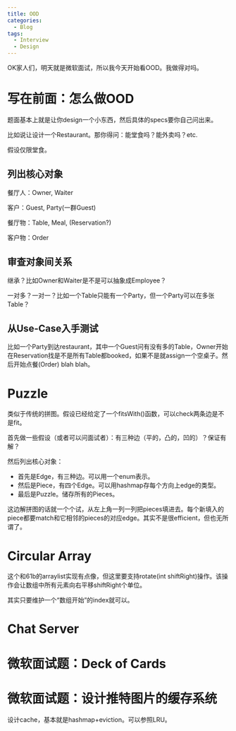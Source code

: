 ```yaml
---
title: OOD
categories:
  - Blog
tags:
  - Interview
  - Design
---
```


OK家人们，明天就是微软面试，所以我今天开始看OOD。我做得对吗。

# 写在前面：怎么做OOD

题面基本上就是让你design一个小东西，然后具体的specs要你自己问出来。

比如说让设计一个Restaurant。那你得问：能堂食吗？能外卖吗？etc.

假设仅限堂食。

## 列出核心对象

餐厅人：Owner, Waiter

客户：Guest, Party(一群Guest)

餐厅物：Table, Meal, (Reservation?)

客户物：Order

## 审查对象间关系

继承？比如Owner和Waiter是不是可以抽象成Employee？

一对多？一对一？比如一个Table只能有一个Party，但一个Party可以在多张Table？

## 从Use-Case入手测试

比如一个Party到达restaurant，其中一个Guest问有没有多的Table，Owner开始在Reservation找是不是所有Table都booked，如果不是就assign一个空桌子。然后开始点餐(Order) blah blah。

# Puzzle

类似于传统的拼图。假设已经给定了一个fitsWith()函数，可以check两条边是不是fit。

首先做一些假设（或者可以问面试者）：有三种边（平的，凸的，凹的）？保证有解？

然后列出核心对象：

* 首先是Edge，有三种边。可以用一个enum表示。
* 然后是Piece，有四个Edge。可以用hashmap存每个方向上edge的类型。
* 最后是Puzzle。储存所有的Pieces。

这边解拼图的话就一个个试，从左上角一列一列把pieces填进去。每个新填入的piece都要match和它相邻的pieces的对应edge。其实不是很efficient，但也无所谓了。

# Circular Array

这个和61b的arraylist实现有点像，但这里要支持rotate(int shiftRight)操作。该操作会让数组中所有元素向右平移shiftRight个单位。

其实只要维护一个“数组开始”的index就可以。

# Chat Server



# 微软面试题：Deck of Cards

# 微软面试题：设计推特图片的缓存系统

设计cache，基本就是hashmap+eviction。可以参照LRU。

